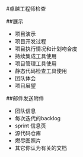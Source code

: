 #卓越工程师检查

##展示
+ 项目演示
+ 项目开发过程
 + 项目执行情况和计划吻合度
 + 持续集成工具使用
 + 项目管理工具使用
 + 静态代码检查工具使用
+ 团队体会
+ 项目展望

##邮件发送附件
+ 团队信息
+ 每次迭代的backlog
+ sprint 信息页
+ 源代码仓库
+ 燃尽图照片
+ 其它你认为有关的文档